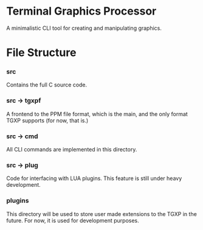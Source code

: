 # Terminal Graphics Processor
A minimalistic CLI tool for creating and manipulating graphics.

# File Structure

### src
Contains the full C source code.

### src &rarr; tgxpf
A frontend to the PPM file format, which is the main, and the only format
TGXP supports (for now, that is.)

### src &rarr; cmd
All CLI commands are implemented in this directory.

### src &rarr; plug
Code for interfacing with LUA plugins.
This feature is still under heavy development.

### plugins
This directory will be used to store user made extensions to the TGXP
in the future. For now, it is used for development purposes.
